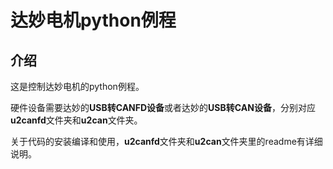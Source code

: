 # 达妙电机python例程

## 介绍

这是控制达妙电机的python例程。

硬件设备需要达妙的**USB转CANFD设备**或者达妙的**USB转CAN设备**，分别对应**u2canfd**文件夹和**u2can**文件夹。

关于代码的安装编译和使用，**u2canfd**文件夹和**u2can**文件夹里的readme有详细说明。
